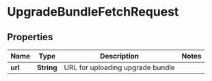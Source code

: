 # UpgradeBundleFetchRequest

## Properties
Name | Type | Description | Notes
------------ | ------------- | ------------- | -------------
**url** | **String** | URL for uploading upgrade bundle | 
